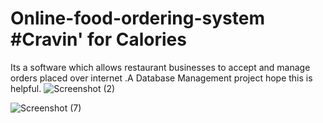 # Online-food-ordering-system #Cravin' for Calories
Its a software which allows restaurant businesses to accept and manage orders placed over internet .A Database Management project hope this is helpful.
![Screenshot (2)](https://user-images.githubusercontent.com/53393606/86209805-f8148300-bb90-11ea-9115-b2fe0cbccb00.png)

![Screenshot (7)](https://user-images.githubusercontent.com/53393606/86209960-4cb7fe00-bb91-11ea-8796-07855f8451ed.png)
